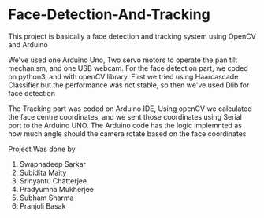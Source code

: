 # Face-Detection-And-Tracking
This project is basically a face detection and tracking system using OpenCV and Arduino

We've used one Arduino Uno, Two servo motors to operate the pan tilt mechanism, and one USB webcam.
For the face detection part, we coded on python3, and with openCV library. First we tried using Haarcascade Classifier but the performance was not stable, so then we've used Dlib for face detection

The Tracking part was coded on Arduino IDE, Using openCV we calculated the face centre coordinates, and we sent those coordinates using Serial port to the Arduino UNO. The Arduino code has the logic implemnted as how much angle should the camera rotate based on the face coordinates

Project Was done by

1. Swapnadeep Sarkar
2. Subidita Maity
3. Srinyantu Chatterjee
4. Pradyumna Mukherjee
5. Subham Sharma
6. Pranjoli Basak

